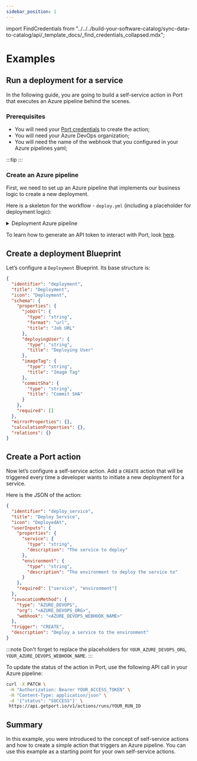 ```yaml
---
sidebar_position: 1
---
```


import FindCredentials from "../../../build-your-software-catalog/sync-data-to-catalog/api/\_template_docs/\_find_credentials_collapsed.mdx";

# Examples

## Run a deployment for a service

In the following guide, you are going to build a self-service action in Port that executes an Azure pipeline behind the scenes.

### Prerequisites

- You will need your [Port credentials](../../../build-your-software-catalog/sync-data-to-catalog/api/api.md#find-your-port-credentials) to create the action;
- You will need your Azure DevOps organization;
- You will need the name of the webhook that you configured in your Azure pipelines yaml;

:::tip
<FindCredentials />
:::

### Create an Azure pipeline

First, we need to set up an Azure pipeline that implements our business logic to create a new deployment.

Here is a skeleton for the workflow - `deploy.yml` (including a placeholder for deployment logic):

<details>
<summary>Deployment Azure pipeline</summary>

```yaml showLineNumbers
trigger: none

resources:
  webhooks:
    - webhook: { WEBHOOK_NAME }
      connection: { SERVICE_CONNECTION_NAME }
stages:
  # ADD YOUR DEPLOYMENT LOGIC HERE!
```

</details>

To learn how to generate an API token to interact with Port, look [here](../../../build-your-software-catalog/sync-data-to-catalog/api/#generate-an-api-token).

## Create a deployment Blueprint

Let’s configure a `Deployment` Blueprint. Its base structure is:

```json showLineNumbers
{
  "identifier": "deployment",
  "title": "Deployment",
  "icon": "Deployment",
  "schema": {
    "properties": {
      "jobUrl": {
        "type": "string",
        "format": "url",
        "title": "Job URL"
      },
      "deployingUser": {
        "type": "string",
        "title": "Deploying User"
      },
      "imageTag": {
        "type": "string",
        "title": "Image Tag"
      },
      "commitSha": {
        "type": "string",
        "title": "Commit SHA"
      }
    },
    "required": []
  },
  "mirrorProperties": {},
  "calculationProperties": {},
  "relations": {}
}
```

## Create a Port action

Now let’s configure a self-service action. Add a `CREATE` action that will be triggered every time a developer wants to initiate a new deployment for a service.

Here is the JSON of the action:

```json showLineNumbers
{
  "identifier": "deploy_service",
  "title": "Deploy Service",
  "icon": "DeployedAt",
  "userInputs": {
    "properties": {
      "service": {
        "type": "string",
        "description": "The service to deploy"
      },
      "environment": {
        "type": "string",
        "description": "The environment to deploy the service to"
      }
    },
    "required": ["service", "environment"]
  },
  "invocationMethod": {
    "type": "AZURE_DEVOPS",
    "org": "<AZURE_DEVOPS_ORG>",
    "webhook": "<AZURE_DEVOPS_WEBHOOK_NAME>"
  },
  "trigger": "CREATE",
  "description": "Deploy a service to the environment"
}
```

:::note
Don't forget to replace the placeholders for `YOUR_AZURE_DEVOPS_ORG`, `YOUR_AZURE_DEVOPS_WEBHOOK_NAME`.
:::

To update the status of the action in Port, use the following API call in your Azure pipeline:

```bash
curl -X PATCH \
 -H "Authorization: Bearer YOUR_ACCESS_TOKEN" \
 -H "Content-Type: application/json" \
 -d '{"status": "SUCCESS"}' \
 https://api.getport.io/v1/actions/runs/YOUR_RUN_ID
```

## Summary

In this example, you were introduced to the concept of self-service actions and how to create a simple action that triggers an Azure pipeline. You can use this example as a starting point for your own self-service actions.
